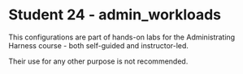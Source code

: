 # Student 24 - admin_workloads
This configurations are part of hands-on labs for the Administrating Harness course - both self-guided and instructor-led.

Their use for any other purpose is not recommended.
